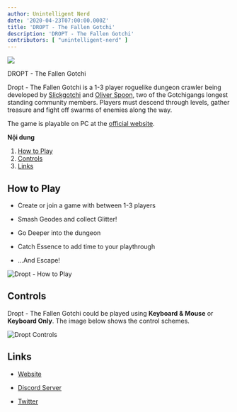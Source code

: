 ```yaml
---
author: Unintelligent Nerd
date: '2020-04-23T07:00:00.000Z'
title: 'DROPT - The Fallen Gotchi'
description: 'DROPT - The Fallen Gotchi'
contributors: [ "unintelligent-nerd" ]
---
```


<div class="headerImageContainer">
<img class="headerImage" src="/dropt/dropt.png">
<p class="headerImageText">DROPT - The Fallen Gotchi</p>
</div>

Dropt - The Fallen Gotchi is a 1-3 player roguelike dungeon crawler being developed by [Slickgotchi](https://twitter.com/SlickGotchi) and [Oliver Spoon](https://twitter.com/theoliverspoon), two of the Gotchigangs longest standing community members. Players must descend through levels, gather treasure and fight off swarms of enemies along the way.

The game is playable on PC at the [official website](https://www.playdropt.io).

<div class="contentsBox">

**Nội dung**

<ol>
<li><a href=#how-to-play>How to Play</a></li>
<li><a href=#controls>Controls</a></li>
<li><a href=#links>Links</a></li>
</ol>

</div>

## How to Play

- Create or join a game with between 1-3 players

- Smash Geodes and collect Glitter!

- Go Deeper into the dungeon

- Catch Essence to add time to your playthrough

- ...And Escape!

<img class="bodyImage" src="/dropt/how-to-play.png" alt="Dropt - How to Play">

## Controls

Dropt - The Fallen Gotchi could be played using **Keyboard & Mouse** or **Keyboard Only**. The image below shows the control schemes.

<img class="bodyImage" src="/dropt/dropt-controls.png" alt="Dropt Controls">

## Links

- [Website](https://www.playdropt.io)

- [Discord Server](https://discord.com/invite/YVwMwn7w43)

- [Twitter](https://twitter.com/playdropt)